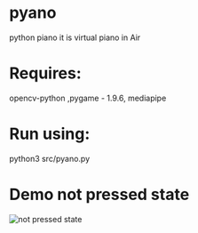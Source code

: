 # pyano
python piano
it is virtual piano in Air 

# Requires:
opencv-python ,pygame - 1.9.6, mediapipe 

# Run using:
python3 src/pyano.py 

# Demo not pressed state
![not pressed state](https://github.com/jaykhatri0875/pyano/blob/master/not_pressed.png?raw=true)
